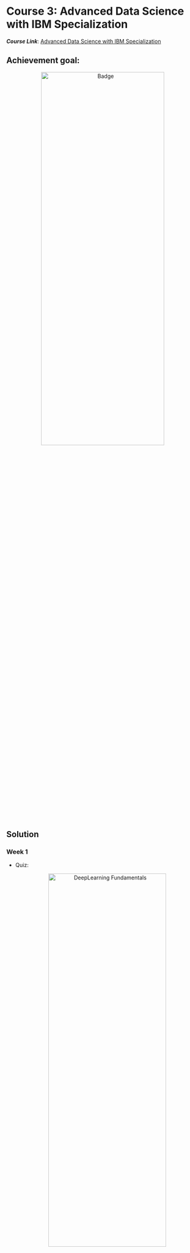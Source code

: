 # Course 3: Advanced Data Science with IBM Specialization

**_Course Link_**: [Advanced Data Science with IBM Specialization](https://www.coursera.org/learn/ai)

## Achievement goal:

<p align="center">
    <img src="../Badges/Applied-AI-with-DeepLearning.png" width="80%" height="50%" title="Badge" >
</p>

## Solution

### Week 1
- Quiz:
    <p align="center">
        <img src="./img/w1_quizz1a.png" width="80%" height="50%" title="DeepLearning Fundamentals" >
    </p>
    <p align="center">
        <img src="./img/w1_quizz1b.png" width="80%" height="50%" title="DeepLearning Fundamentals" >
    </p>

### Week 2

- Quiz1:
    <p align="center">
        <img src="./img/w2_quizz1a_sai_cau2.png" width="80%" height="50%" title="Tensorflow" >
    </p>
    <p align="center">
        <img src="./img/w2_quizz1b.png" width="80%" height="50%" title="Tensorflow" >
    </p>

- Quiz2:
    <p align="center">
        <img src="./img/w2_quizz2.png" width="80%" height="50%" title="Tensorflow 2.x" >
    </p>

- Quiz3:
    <p align="center">
        <img src="./img/w2_quizz3.png" width="80%" height="50%" title="Apache SystemML" >
    </p>

- Quiz4:
    <p align="center">
        <img src="./img/w2_quizz4a.png" width="80%" height="50%" title="Pytorch Introduction" >
    </p>
    <p align="center">
        <img src="./img/w2_quizz4b.png" width="80%" height="50%" title="Pytorch Introduction" >
    </p>
    <p align="center">
        <img src="./img/w2_quizz4c.png" width="80%" height="50%" title="Pytorch Introduction" >
    </p>

- [Assignment]().

### Week 3

- Quiz1:
    <p align="center">
        <img src="./img/w3_quizz1a.png" width="80%" height="50%" title="Anomaly Detection" >
    </p>
    <p align="center">
        <img src="./img/w3_quizz1b.png" width="80%" height="50%" title="Anomaly Detection" >
    </p>

- Quiz2:
    <p align="center">
        <img src="./img/w3_quizz2a.png" width="80%" height="50%" title="Sequence Classification with Keras LSTM Network" >
    </p>
    <p align="center">
        <img src="./img/w3_quizz2b.png" width="80%" height="50%" title="Sequence Classification with Keras LSTM Network" >
    </p>

- Quiz3:
    <p align="center">
        <img src="./img/w3_quizz3.png" width="80%" height="50%" title="Image Classification" >
    </p>

- Quiz4:
    <p align="center">
        <img src="./img/w3_quizz4a.png" width="80%" height="50%" title="NLP" >
    </p>

- [Assignment]().

### Week 4

- [Assignment]().

## Contributors:

- 🐮 [@honghanhh](https://github.com/honghanhh)
- 🐔 [@tiena2cva](https://github.com/tiena2cva)
